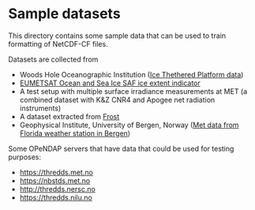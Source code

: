 # Sample datasets

This directory contains some sample data that can be used to train formatting of NetCDF-CF files. 

Datasets are collected from 
- Woods Hole Oceanographic Institution ([Ice Thethered Platform data](https://www2.whoi.edu/site/itp/))
- [EUMETSAT Ocean and Sea Ice SAF ice extent indicator](https://osi-saf.eumetsat.int/products/osi-420)
- A test setup with multiple surface irradiance measurements at MET (a combined dataset with K&Z CNR4 and Apogee net radiation instruments)
- A dataset extracted from [Frost](https://frost.met.no)
- Geophysical Institute, University of Bergen, Norway ([Met data from Florida weather station in Bergen](https://veret.gfi.uib.no/?action=download))

Some OPeNDAP servers that have data that could be used for testing purposes:
- https://thredds.met.no
- https://nbstds.met.no
- http://thredds.nersc.no
- https://thredds.nilu.no
